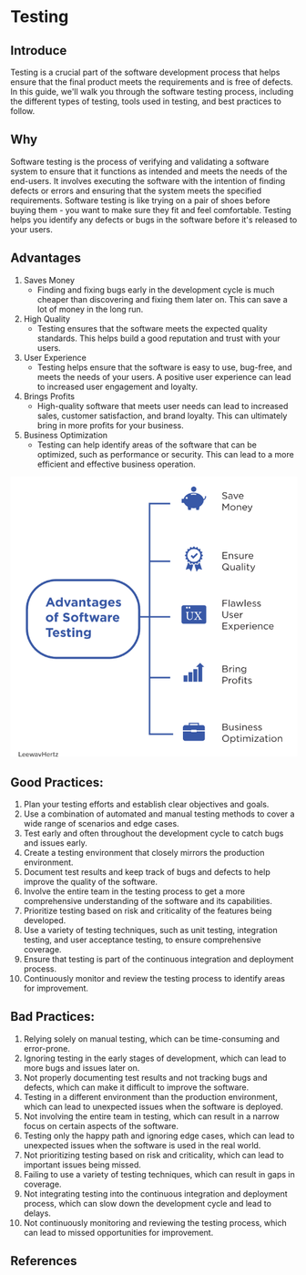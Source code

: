 # Testing
## Introduce
Testing is a crucial part of the software development process that helps ensure that the final product meets the requirements and is free of defects. In this guide, we'll walk you through the software testing process, including the different types of testing, tools used in testing, and best practices to follow.
## Why
Software testing is the process of verifying and validating a software system to ensure that it functions as intended and meets the needs of the end-users. It involves executing the software with the intention of finding defects or errors and ensuring that the system meets the specified requirements. Software testing is like trying on a pair of shoes before buying them - you want to make sure they fit and feel comfortable. Testing helps you identify any defects or bugs in the software before it's released to your users.

## Advantages  
1. Saves Money
   * Finding and fixing bugs early in the development cycle is much cheaper than discovering and fixing them later on. This can save a lot of money in the long run.
2. High Quality
   * Testing ensures that the software meets the expected quality standards. This helps build a good reputation and trust with your users.
3. User Experience
   * Testing helps ensure that the software is easy to use, bug-free, and meets the needs of your users. A positive user experience can lead to increased user engagement and loyalty.    
4. Brings Profits
   * High-quality software that meets user needs can lead to increased sales, customer satisfaction, and brand loyalty. This can ultimately bring in more profits for your business.
5. Business Optimization
   * Testing can help identify areas of the software that can be optimized, such as performance or security. This can lead to a more efficient and effective business operation.

![1 Image](images/1.png)

## Good Practices:
1. Plan your testing efforts and establish clear objectives and goals.
2. Use a combination of automated and manual testing methods to cover a wide range of scenarios and edge cases.
3. Test early and often throughout the development cycle to catch bugs and issues early.
4. Create a testing environment that closely mirrors the production environment.
5. Document test results and keep track of bugs and defects to help improve the quality of the software.
6. Involve the entire team in the testing process to get a more comprehensive understanding of the software and its capabilities.
7. Prioritize testing based on risk and criticality of the features being developed.
8. Use a variety of testing techniques, such as unit testing, integration testing, and user acceptance testing, to ensure comprehensive coverage.
9. Ensure that testing is part of the continuous integration and deployment process.
10. Continuously monitor and review the testing process to identify areas for improvement.
## Bad Practices:
1. Relying solely on manual testing, which can be time-consuming and error-prone.
2. Ignoring testing in the early stages of development, which can lead to more bugs and issues later on.
3. Not properly documenting test results and not tracking bugs and defects, which can make it difficult to improve the software.
4. Testing in a different environment than the production environment, which can lead to unexpected issues when the software is deployed.
5. Not involving the entire team in testing, which can result in a narrow focus on certain aspects of the software.
6. Testing only the happy path and ignoring edge cases, which can lead to unexpected issues when the software is used in the real world.
7. Not prioritizing testing based on risk and criticality, which can lead to important issues being missed.
8. Failing to use a variety of testing techniques, which can result in gaps in coverage.
9. Not integrating testing into the continuous integration and deployment process, which can slow down the development cycle and lead to delays.
10. Not continuously monitoring and reviewing the testing process, which can lead to missed opportunities for improvement.

## References